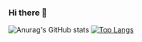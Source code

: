 ### Hi there 👋
![Anurag's GitHub stats](https://github-readme-stats.vercel.app/api?username=dimuthu1997&show_icons=true&theme=radical)
[![Top Langs](https://github-readme-stats.vercel.app/api/top-langs/?username=dimuthu1997&layout=compact)](https://github.com/dimuthu1997/github-readme-stats)
